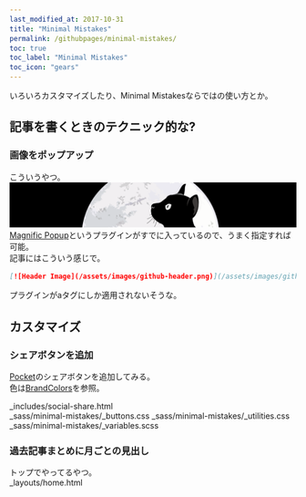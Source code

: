 ```yaml
---
last_modified_at: 2017-10-31
title: "Minimal Mistakes"
permalink: /githubpages/minimal-mistakes/
toc: true
toc_label: "Minimal Mistakes"
toc_icon: "gears"
---
```

いろいろカスタマイズしたり、Minimal Mistakesならではの使い方とか。

## 記事を書くときのテクニック的な?
### 画像をポップアップ
こういうやつ。
[![Header Image](/assets/images/github-header.png)](/assets/images/github-header.png)
[Magnific Popup](http://dimsemenov.com/plugins/magnific-popup/)というプラグインがすでに入っているので、うまく指定すれば可能。  
記事にはこういう感じで。   
```markdown
[![Header Image](/assets/images/github-header.png)](/assets/images/github-header.png)
```
プラグインがaタグにしか適用されないそうな。

## カスタマイズ
### シェアボタンを追加
[Pocket](https://getpocket.com)のシェアボタンを追加してみる。  
色は[BrandColors](https://brandcolors.net/)を参照。  

_includes/social-share.html
<code data-gist-id="c122ffafea2a7e5c48d826a633e581f3" data-gist-hide-footer="true"></code>  
_sass/minimal-mistakes/_buttons.css
<code data-gist-id="3d31245c521449bac3218c963184c6fd" data-gist-hide-footer="true"></code>
_sass/minimal-mistakes/_utilities.css
<code data-gist-id="bc64b1280cc817d099850fcc315e5c48" data-gist-hide-footer="true"></code>
_sass/minimal-mistakes/_variables.scss
<code data-gist-id="182cf5e2ddc4421de0f89144ea0e9b16" data-gist-hide-footer="true"></code>
### 過去記事まとめに月ごとの見出し
トップでやってるやつ。  
_layouts/home.html
<code data-gist-id="24f0acf4480f4eef8f6c027001b41dd0" data-gist-hide-footer="true"></code>